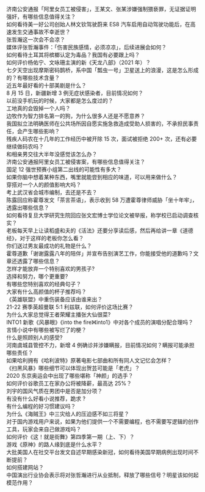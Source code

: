 济南公安通报「阿里女员工被侵害」，王某文、张某涉嫌强制猥亵罪，无证据证明强奸，有哪些信息值得关注？  
如何看待美一好公司创始人林文钦驾驶蔚来 ES8 汽车启用自动驾驶功能后，在高速发生交通事故不幸逝世？  
张哲瀚这一次会不会凉？  
媒体评张哲瀚事件：「伤害民族感情，必须凉凉」，后续进展会如何？  
如何看待土耳其将槟榔认定为毒品？我国有必要跟上吗？  
如何评价杨佑宁、文咏珊主演的新《天龙八部》（2021 年）？  
七夕天空出现摩斯密码鹊桥，系中国「瓢虫一号」卫星送上的浪漫，这是怎么形成的？有哪些技术含量？  
近五年最好看的十部美剧是什么？  
8 月 15 日，新疆新增 3 例无症状感染者，目前情况如何？  
以前没手机玩的时候，大家都是怎么度过的？  
工地真的会毁掉一个人吗？  
边牧作为智力排名第一的狗，为什么很多人还是不愿意养？  
我国拟立法明确医师在公共场所因自愿实施急救造成受助人损害的，不承担民事责任，会产生哪些影响？  
残疾人码农在十几年的工作经历中被开除 15 次，面试被拒绝 200+ 次，还有必要继续做码农吗？  
和相亲男交往大半年没感觉该怎么办？  
济南公安通报阿里女员工被侵害案，有哪些信息值得关注？  
国足 12 强世预赛小组第二出线的可能性有多大？  
如果你脑中想着某种东西，嘴里就能尝到相应的味道，可以用来做什么？  
穿搭对一个人的颜值影响大吗？  
考上武汉省会城市编制，去还是不去？  
陈露回应称霍尊发文「茶言茶语」，表示收到 58 万遭霍尊律师威胁「坐十年牢」，透露出哪些信息？  
如何看待复旦大学研究生院回应张文宏博士学位论文被举报，称学校已启动调查核实？  
老板每天早上让读稻盛和夫的《活法》还要分享读后感，然后再给讲一章《道德经》，对于这样的老板你怎么看？  
你们送过男友最成功的礼物是什么？  
霍尊道歉「谢谢露露八年的陪伴」并宣布告别演艺工作，你能接受他的道歉吗？文章还透露了哪些信息？  
怎样才能放弃一个特别喜欢的男孩子?  
选择和努力，哪个更重要?  
有哪些您特别喜欢的经典句子？  
大家有什么高颜值的杯子推荐吗？  
《英雄联盟》中重伤装备应该由谁来出？  
21-22 赛季英超曼联 5:1 利兹联，如何评价这场比赛？  
为什么大家总觉得王者荣耀主播张大仙很菜?  
INTO1 新歌《风暴眼》《into the fire》《into1》中对各个成员的演唱分配合理吗？  
言情小说中有哪些被写烂了的梗？  
什么是照顾别人的感受?  
河南虞城县管控不力，新增 4 例确诊并涉嫌瞒报，目前情况如何？瞒报可能承担哪些责任？  
如果哈利拥有《哈利波特》原著电影七部曲和所有同人文记忆会怎样？  
《扫黑风暴》哪些细节可以体现出贺芸可能是「老虎」？  
2020 东京奥运会中出现了哪些堪称「神颜」的选手？  
如何评价谷歌员工在家办公将被降薪，最高达 25%？  
刘宇的国风气质在男团中是否是加分项？  
有没有什么好看小说推荐，跪求  ?  
有什么编程的好习惯建议吗？  
为什么《海贼王》中三灾给人的压迫感不如三将星？  
对于国内游戏用户来说，如果为他们提供一个不需要编程，也不需要写逻辑的创作工具，玩家会来自己做游戏吗？  
如何评价《这！就是街舞》第四季第一期（上、下）？  
游戏《原神》的路人缘到底是什么水平？  
大批美国人在社交平台发文自述早期感染新冠，如何看待美国早期病例出现时间不断提前？  
如何搭建网站？  
中国演出行业协会表示将对张哲瀚进行从业抵制，释放了哪些信号？明星该如何起模范作用？  
